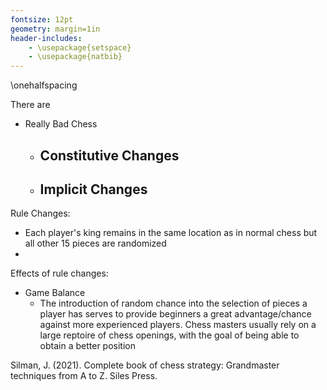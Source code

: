 ```yaml
---
fontsize: 12pt
geometry: margin=1in
header-includes:
	- \usepackage{setspace}
	- \usepackage{natbib}
---
```

\onehalfspacing

There are 

- Really Bad Chess
	- Constitutive Changes
		- 
	- Implicit Changes
		- 

Rule Changes:
- Each player's king remains in the same location as in normal chess but all other 15 pieces are randomized
- 

Effects of rule changes:
- Game Balance
	- The introduction of random chance into the selection of pieces a player has serves to provide beginners a great advantage/chance against more experienced players. Chess masters usually rely on a large reptoire of chess openings, with the goal of being able to obtain a better position 


Silman, J. (2021). Complete book of chess strategy: Grandmaster techniques from A to Z. Siles Press.

